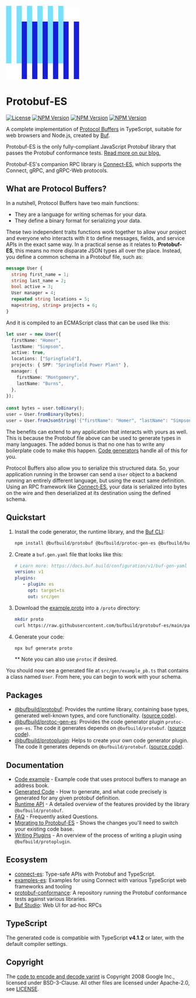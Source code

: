 ![The Buf logo](./.github/buf-logo.svg)

# Protobuf-ES

[![License](https://img.shields.io/github/license/bufbuild/protobuf-es?color=blue)](./LICENSE) [![NPM Version](https://img.shields.io/npm/v/@bufbuild/protobuf/latest?color=green&label=%40bufbuild%2Fprotobuf)](https://www.npmjs.com/package/@bufbuild/protobuf) [![NPM Version](https://img.shields.io/npm/v/@bufbuild/protoplugin/latest?color=green&label=%40bufbuild%2Fprotoplugin)](https://www.npmjs.com/package/@bufbuild/protoplugin) [![NPM Version](https://img.shields.io/npm/v/@bufbuild/protoc-gen-es/latest?color=green&label=%40bufbuild%2Fprotoc-gen-es)](https://www.npmjs.com/package/@bufbuild/protoc-gen-es)

A complete implementation of [Protocol Buffers](https://developers.google.com/protocol-buffers) in TypeScript,
suitable for web browsers and Node.js, created by [Buf](https://buf.build).

Protobuf-ES is the only fully-compliant JavaScript Protobuf library that passes the
Protobuf conformance tests. [Read more on our blog.](https://buf.build/blog/protobuf-conformance)

Protobuf-ES's companion RPC library is [Connect-ES](https://github.com/bufbuild/connect-es),
which supports the Connect, gRPC, and gRPC-Web protocols.

## What are Protocol Buffers?

In a nutshell, Protocol Buffers have two main functions:

- They are a language for writing schemas for your data.
- They define a binary format for serializing your data.

These two independent traits functions work together to allow your project and everyone who interacts with it to define messages, fields, and service APIs in the exact same way.   In a practical sense as it relates to **Protobuf-ES**, this means no more disparate JSON types all over the place.  Instead, you define a common schema in a Protobuf file, such as:

```proto
message User {
  string first_name = 1;
  string last_name = 2;
  bool active = 3;
  User manager = 4;
  repeated string locations = 5;
  map<string, string> projects = 6;
}
```

And it is compiled to an ECMAScript class that can be used like this:

```typescript
let user = new User({
  firstName: "Homer",
  lastName: "Simpson",
  active: true,
  locations: ["Springfield"],
  projects: { SPP: "Springfield Power Plant" },
  manager: {
    firstName: "Montgomery",
    lastName: "Burns",
  },
});

const bytes = user.toBinary();
user = User.fromBinary(bytes);
user = User.fromJsonString('{"firstName": "Homer", "lastName": "Simpson"}');
```

The benefits can extend to any application that interacts with yours as well.  This is because the Protobuf file above can be used to generate types in many languages.  The added bonus is that no one has to write any boilerplate code to make this happen.  [Code generators](https://www.npmjs.com/package/@bufbuild/protoc-gen-es) handle all of this for you.

Protocol Buffers also allow you to serialize this structured data.  So, your application running in the browser can send a `User` object to a backend running an entirely different language, but using the exact same definition.  Using an RPC framework like [Connect-ES](https://github.com/bufbuild/connect-es), your data is serialized into bytes on the wire and then deserialized at its destination using the defined schema.

## Quickstart

1. Install the code generator, the runtime library, and the [Buf CLI](https://docs.buf.build/build/usage):

   ```bash
   npm install @bufbuild/protobuf @bufbuild/protoc-gen-es @bufbuild/buf
   ```

2. Create a `buf.gen.yaml` file that looks like this:

   ```yaml
   # Learn more: https://docs.buf.build/configuration/v1/buf-gen-yaml
   version: v1
   plugins:
      - plugin: es
        opt: target=ts
        out: src/gen
   ```

3. Download the [example.proto](https://github.com/bufbuild/protobuf-es/blob/main/packages/protobuf-test/extra/example.proto) into a `/proto` directory:

   ```bash
   mkdir proto
   curl https://raw.githubusercontent.com/bufbuild/protobuf-es/main/packages/protobuf-test/extra/example.proto > proto/example.proto
   ```

4. Generate your code:

   ```bash
   npx buf generate proto
   ```

   ** Note you can also use `protoc` if desired.

You should now see a generated file at `src/gen/example_pb.ts` that contains a class named `User`.  From here, you can begin to work with your schema.

## Packages

- [@bufbuild/protobuf](https://www.npmjs.com/package/@bufbuild/protobuf):
  Provides the runtime library, containing base types, generated well-known types, and core functionality. ([source code](packages/protobuf)).
- [@bufbuild/protoc-gen-es](https://www.npmjs.com/package/@bufbuild/protoc-gen-es):
  Provides the code generator plugin `protoc-gen-es`.  The code it generates depends on `@bufbuild/protobuf`. ([source code](packages/protoc-gen-es)).
- [@bufbuild/protoplugin](https://www.npmjs.com/package/@bufbuild/protoplugin):
  Helps to create your own code generator plugin.  The code it generates depends on `@bufbuild/protobuf`. ([source code](packages/protoplugin)).

## Documentation

* [Code example](packages/protobuf-example) - Example code that uses protocol buffers to manage an address book.
* [Generated Code](docs/generated_code.md) - How to generate, and what code precisely is generated for any given protobuf definition.
* [Runtime API](docs/runtime_api.md) - A detailed overview of the features provided by the library `@bufbuild/protobuf`.
* [FAQ](docs/faq.md) - Frequently asked Questions.
* [Migrating to Protobuf-ES](docs/migrating.md) - Shows the changes you'll need to switch your existing code base.
* [Writing Plugins](docs/writing_plugins.md) - An overview of the process of writing a plugin using `@bufbuild/protoplugin`.

## Ecosystem

* [connect-es](https://github.com/bufbuild/connect-es):
  Type-safe APIs with Protobuf and TypeScript.
* [examples-es](https://github.com/connectrpc/examples-es):
  Examples for using Connect with various TypeScript web frameworks and tooling
* [protobuf-conformance](https://github.com/bufbuild/protobuf-conformance):
  A repository running the Protobuf conformance tests against various libraries.
* [Buf Studio](https://buf.build/studio): Web UI for ad-hoc RPCs


## TypeScript

The generated code is compatible with TypeScript **v4.1.2** or later, with the default compiler settings.


## Copyright

The [code to encode and decode varint](packages/protobuf/src/google/varint.ts) is Copyright 2008 Google Inc., licensed
under BSD-3-Clause.
All other files are licensed under Apache-2.0, see [LICENSE](LICENSE).
